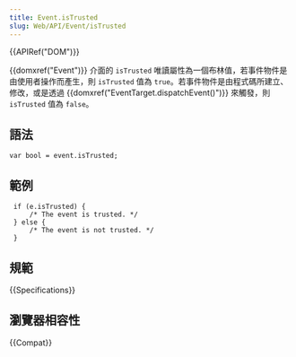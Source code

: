 ```yaml
---
title: Event.isTrusted
slug: Web/API/Event/isTrusted
---
```


{{APIRef("DOM")}}

{{domxref("Event")}} 介面的 `isTrusted` 唯讀屬性為一個布林值，若事件物件是由使用者操作而產生，則 `isTrusted` 值為 `true`。若事件物件是由程式碼所建立、修改，或是透過 {{domxref("EventTarget.dispatchEvent()")}} 來觸發，則 `isTrusted` 值為 `false`。

## 語法

```plain
var bool = event.isTrusted;
```

## 範例

```plain
 if (e.isTrusted) {
     /* The event is trusted. */
 } else {
     /* The event is not trusted. */
 }
```

## 規範

{{Specifications}}

## 瀏覽器相容性

{{Compat}}
